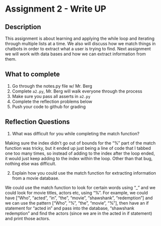 # Assignment 2 - Write UP

## Description
This assignment is about learning and applying the while loop and iterating through multiple lists at a time.  We also will discuss how we match things in chatbots in order to extract what a user is trying to find.  Next assignment we will work with data bases and how we can extract information from them.

## What to complete
1. Go through the notes.py file w/ Mr. Berg
2. Complete `a2.py`, Mr. Berg will walk everyone through the process
3. Make sure you pass all asserts in `a2.py`
4. Complete the reflection problems below
5. Push your code to github for grading

## Reflection Questions
1. What was difficult for you while completing the match function?

Making sure the index didn’t go out of bounds for the “%” part of the match function was tricky, but it ended up just being a line of code that I tabbed one too many times, so instead of adding to the index after the loop ended, it would just keep adding to the index within the loop. Other than that bug, nothing else was difficult.

2. Explain how you could use the match function for extracting information from a movie database.

We could use the match function to look for certain words using “_” and we could look for movie titles, actors etc, using “%”. For example, we could have [“Who”, “acted”, “in”, “the”, “movie”, “shawshank”, “redemption”] and we can use the pattern [“Who”, “%”, “the”, “movie”, “%”], then have an if statement for “acted in” and pass into the database, “shawshank redemption” and find the actors (since we are in the acted in if statement) and print those actors.


